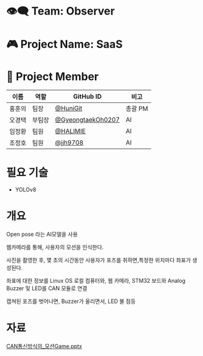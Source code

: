 # 👁️‍🗨️ Team: Observer

# 🎮 Project Name: SaaS

# 👥 Project Member

| 이름 | 역할 | GitHub ID | 비고 |
|------|------|-----------|------|
| 홍훈의 | 팀장 | [@HuniGit](https://github.com/HuniGit) | 총괄 PM |
| 오경택 | 부팀장 | [@GyeongtaekOh0207](https://github.com/GyeongtaekOh0207) | AI |
| 임정환 | 팀원 | [@HALIMIE](https://github.com/HALIMIE) | AI |
| 조정호 | 팀원 | [@jjh9708](https://github.com/jjh9708) | AI |


# 필요 기술
 - YOLOv8

# 개요
Open pose 라는 AI모델을 사용

웹카메라를 통해, 사용자의 모션을 인식한다.

사진을 촬영한 후, 몇 초의 시간동안 사용자가 포즈를 취하면,특정한 위치마다 좌표가 생성된다.

좌표에 대한 정보를 Linux OS 로컬 컴퓨터와, 웹 카메라, STM32 보드와 Analog Buzzer 및 LED를 CAN 모듈로 연결

캡쳐된 포즈를 벗어나면, Buzzer가 울리면서, LED 불 점등

# 자료
[CAN통신방식의_모션Game.pptx](https://github.com/user-attachments/files/20239420/CAN._.Game.pptx)


